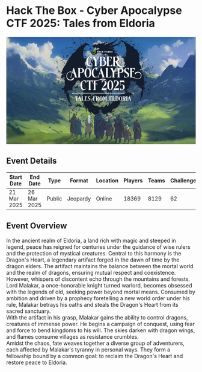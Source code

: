 # Hack The Box - Cyber Apocalypse CTF 2025: Tales from Eldoria
![Tales from Eldoria](talesfromeldoria.jpg)

## Event Details
| Start Date | End Date | Type | Format | Location | Players | Teams | Challenges | Link |
|-----------|----------|----------|----------|----------|---------|---------|---------|---------|
| 21 Mar 2025 | 26 Mar 2025 | Public | Jeopardy | Online | 18369 | 8129 | 62 | [HTB](https://ctf.hackthebox.com/event/details/cyber-apocalypse-ctf-2025-tales-from-eldoria-2107) |

## Event Overview

In the ancient realm of Eldoria, a land rich with magic and steeped in legend, peace has reigned for centuries under the guidance of wise rulers and the protection of mystical creatures. 
Central to this harmony is the Dragon's Heart, a legendary artifact forged in the dawn of time by the dragon elders. 
The artifact maintains the balance between the mortal world and the realm of dragons, ensuring mutual respect and coexistence.<br>
However, whispers of discontent echo through the mountains and forests. Lord Malakar, a once-honorable knight turned warlord, becomes obsessed with the legends of old, seeking power beyond mortal means. 
Consumed by ambition and driven by a prophecy foretelling a new world order under his rule, Malakar betrays his oaths and steals the Dragon's Heart from its sacred sanctuary.<br>
With the artifact in his grasp, Malakar gains the ability to control dragons, creatures of immense power. He begins a campaign of conquest, using fear and force to bend kingdoms to his will. 
The skies darken with dragon wings, and flames consume villages as resistance crumbles.<br>
Amidst the chaos, fate weaves together a diverse group of adventurers, each affected by Malakar's tyranny in personal ways. 
They form a fellowship bound by a common goal: to reclaim the Dragon's Heart and restore peace to Eldoria.

